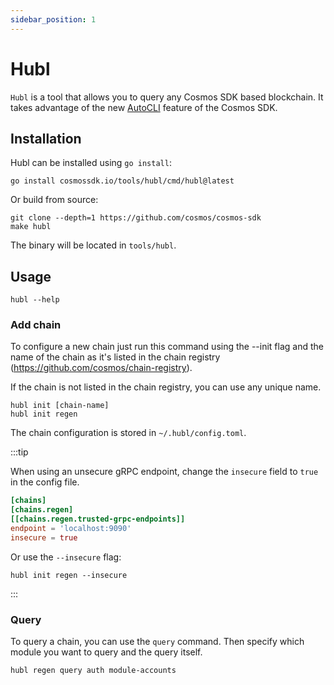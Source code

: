 ```yaml
---
sidebar_position: 1
---
```


# Hubl

`Hubl` is a tool that allows you to query any Cosmos SDK based blockchain.
It takes advantage of the new [AutoCLI](https://pkg.go.dev/github.com/cosmos/cosmos-sdk/v2/client/v2@v2.0.0-20220916140313-c5245716b516/cli) feature <!-- TODO replace with AutoCLI docs --> of the Cosmos SDK.

## Installation

Hubl can be installed using `go install`:

```shell
go install cosmossdk.io/tools/hubl/cmd/hubl@latest
```

Or build from source:

```shell
git clone --depth=1 https://github.com/cosmos/cosmos-sdk
make hubl
```

The binary will be located in `tools/hubl`.

## Usage

```shell
hubl --help
```

### Add chain

To configure a new chain just run this command using the --init flag and the name of the chain as it's listed in the chain registry (<https://github.com/cosmos/chain-registry>).

If the chain is not listed in the chain registry, you can use any unique name.

```shell
hubl init [chain-name]
hubl init regen
```

The chain configuration is stored in `~/.hubl/config.toml`.

:::tip

When using an unsecure gRPC endpoint, change the `insecure` field to `true` in the config file.

```toml
[chains]
[chains.regen]
[[chains.regen.trusted-grpc-endpoints]]
endpoint = 'localhost:9090'
insecure = true
```

Or use the `--insecure` flag:

```shell
hubl init regen --insecure
```

:::

### Query

To query a chain, you can use the `query` command.
Then specify which module you want to query and the query itself.

```shell
hubl regen query auth module-accounts
```
